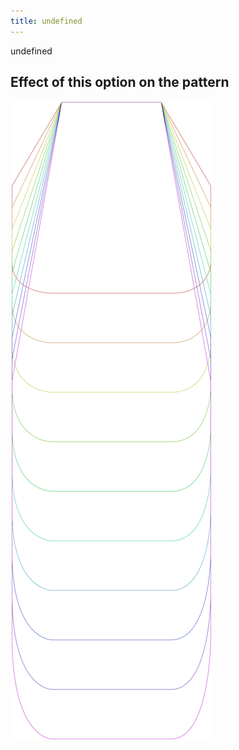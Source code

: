 ```yaml
---
title: undefined
---
```


undefined


## Effect of this option on the pattern
![This image shows the effect of this option by superimposing several variants that have a different value for this option](lucy_length_sample.svg "Effect of this option on the pattern")